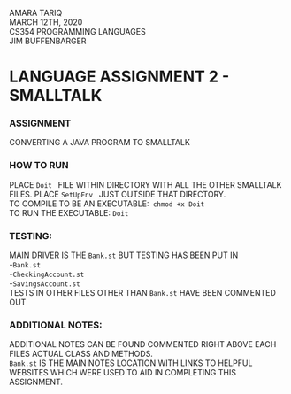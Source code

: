 AMARA TARIQ <br/>
MARCH 12TH, 2020 <br/>
CS354 PROGRAMMING LANGUAGES <br/>
JIM BUFFENBARGER<br/>

# LANGUAGE ASSIGNMENT 2 - SMALLTALK

### ASSIGNMENT
CONVERTING A JAVA PROGRAM TO SMALLTALK

### HOW TO RUN
PLACE ```Doit ``` FILE WITHIN DIRECTORY WITH ALL THE OTHER SMALLTALK FILES. PLACE ```SetUpEnv ``` JUST OUTSIDE THAT DIRECTORY. <br/>
TO COMPILE TO BE AN EXECUTABLE:``` chmod +x Doit```<br/>
TO RUN THE EXECUTABLE: ```Doit``` <br/>

### TESTING:
MAIN DRIVER IS THE ```Bank.st``` BUT TESTING HAS BEEN PUT IN <br/>
-```Bank.st``` <br/>
-```CheckingAccount.st``` <br/>
-```SavingsAccount.st``` <br/>
TESTS IN OTHER FILES OTHER THAN ```Bank.st``` HAVE BEEN COMMENTED OUT

### ADDITIONAL NOTES:
ADDITIONAL NOTES CAN BE FOUND COMMENTED RIGHT ABOVE EACH FILES ACTUAL CLASS AND METHODS. <br/>
```Bank.st``` IS THE MAIN NOTES LOCATION WITH LINKS TO HELPFUL WEBSITES WHICH WERE USED TO AID IN COMPLETING THIS ASSIGNMENT.
